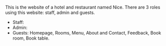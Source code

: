 This is the website of a hotel and restaurant named Nice. There are 3 roles using this website: staff, admin and guests.
* Staff: 
* Admin:
* Guests: Homepage, Rooms, Menu, About and Contact, Feedback, Book room, Book table.
